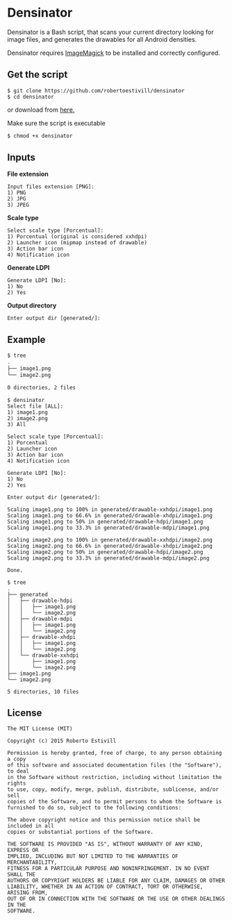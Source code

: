 # Densinator

Densinator is a Bash script, that scans your current directory looking for image files, and generates the drawables for all Android densities.


Densinator requires [ImageMagick](http://www.imagemagick.org/script/binary-releases.php) to be installed and correctly configured. 

## Get the script

```
$ git clone https://github.com/robertoestivill/densinator
$ cd densinator
```

or download from [here.](https://raw.githubusercontent.com/robertoestivill/densinator/master/densinator)


Make sure the script is executable

```bash
$ chmod +x densinator
```

## Inputs


**File extension**

```
Input files extension [PNG]:
1) PNG
2) JPG
3) JPEG
```


**Scale type**

```
Select scale type [Porcentual]:
1) Porcentual (original is considered xxhdpi)
2) Launcher icon (mipmap instead of drawable)
3) Action bar icon
4) Notification icon
```


**Generate LDPI**

```
Generate LDPI [No]:
1) No
2) Yes
```


**Output directory**

```
Enter output dir [generated/]:
```

## Example

```bash
$ tree
.
├── image1.png
└── image2.png

0 directories, 2 files
```

```
$ densinator
Select file [ALL]:
1) image1.png
2) image2.png
3) All

Select scale type [Porcentual]:
1) Porcentual
2) Launcher icon
3) Action bar icon
4) Notification icon

Generate LDPI [No]:
1) No
2) Yes

Enter output dir [generated/]:

Scaling image1.png to 100% in generated/drawable-xxhdpi/image1.png
Scaling image1.png to 66.6% in generated/drawable-xhdpi/image1.png
Scaling image1.png to 50% in generated/drawable-hdpi/image1.png
Scaling image1.png to 33.3% in generated/drawable-mdpi/image1.png

Scaling image2.png to 100% in generated/drawable-xxhdpi/image2.png
Scaling image2.png to 66.6% in generated/drawable-xhdpi/image2.png
Scaling image2.png to 50% in generated/drawable-hdpi/image2.png
Scaling image2.png to 33.3% in generated/drawable-mdpi/image2.png

Done.
```
```
$ tree
.
├── generated
│   ├── drawable-hdpi
│   │   ├── image1.png
│   │   └── image2.png
│   ├── drawable-mdpi
│   │   ├── image1.png
│   │   └── image2.png
│   ├── drawable-xhdpi
│   │   ├── image1.png
│   │   └── image2.png
│   └── drawable-xxhdpi
│       ├── image1.png
│       └── image2.png
├── image1.png
└── image2.png

5 directories, 10 files
```

## License

```
The MIT License (MIT)

Copyright (c) 2015 Roberto Estivill

Permission is hereby granted, free of charge, to any person obtaining a copy
of this software and associated documentation files (the "Software"), to deal
in the Software without restriction, including without limitation the rights
to use, copy, modify, merge, publish, distribute, sublicense, and/or sell
copies of the Software, and to permit persons to whom the Software is
furnished to do so, subject to the following conditions:

The above copyright notice and this permission notice shall be included in all
copies or substantial portions of the Software.

THE SOFTWARE IS PROVIDED "AS IS", WITHOUT WARRANTY OF ANY KIND, EXPRESS OR
IMPLIED, INCLUDING BUT NOT LIMITED TO THE WARRANTIES OF MERCHANTABILITY,
FITNESS FOR A PARTICULAR PURPOSE AND NONINFRINGEMENT. IN NO EVENT SHALL THE
AUTHORS OR COPYRIGHT HOLDERS BE LIABLE FOR ANY CLAIM, DAMAGES OR OTHER
LIABILITY, WHETHER IN AN ACTION OF CONTRACT, TORT OR OTHERWISE, ARISING FROM,
OUT OF OR IN CONNECTION WITH THE SOFTWARE OR THE USE OR OTHER DEALINGS IN THE
SOFTWARE.
```